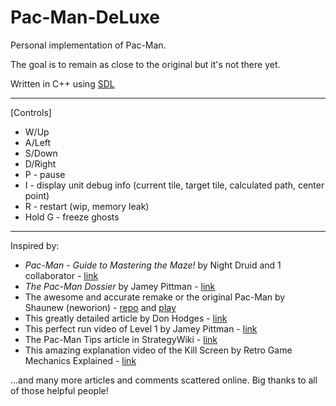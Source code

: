 # Pac-Man-DeLuxe
Personal implementation of Pac-Man.

The goal is to remain as close to the original but it's not there yet.

Written in C++ using [SDL](https://libsdl.org/)

---
[Controls]
* W/Up
* A/Left
* S/Down
* D/Right
* P - pause
* I - display unit debug info (current tile, target tile, calculated path, center point)
* R - restart (wip, memory leak)
* Hold G - freeze ghosts

---
Inspired by:
* _Pac-Man - Guide to Mastering the Maze!_ by Night Druid and 1 collaborator - [link](https://steamcommunity.com/sharedfiles/filedetails/?id=593226813)
* _The Pac-Man Dossier_ by Jamey Pittman - [link](https://www.gamasutra.com/view/feature/3938/the_pacman_dossier.php?print=1)
* The awesome and accurate remake or the original Pac-Man by Shaunew (neworion) - [repo](https://github.com/neworion/pacman) and [play](https://neworion.github.io/pacman/)
* This greatly detailed article by Don Hodges - [link](http://donhodges.com/pacman_pinky_explanation.htm)
* This perfect run video of Level 1 by Jamey Pittman - [link](https://www.youtube.com/watch?v=VbzW6iNDx9U)
* The Pac-Man Tips article in StrategyWiki - [link](https://strategywiki.org/wiki/Pac-Man/Tips)
* This amazing explanation video of the Kill Screen by Retro Game Mechanics Explained - [link](https://www.youtube.com/watch?v=NKKfW8X9uYk)

...and many more articles and comments scattered online. Big thanks to all of those helpful people!
